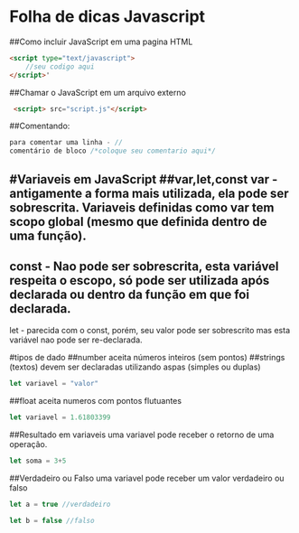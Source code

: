 # Folha de dicas Javascript
##Como incluir JavaScript em uma pagina HTML
```html
<script type="text/javascript">
    //seu codigo aqui
</script>'
```
##Chamar o JavaScript em um arquivo externo
```html
 <script> src="script.js"</script>
```

##Comentando:


```js
para comentar uma linha - //
comentário de bloco /*coloque seu comentario aqui*/


```
#Variaveis em JavaScript
##var,let,const
var - antigamente a forma mais utilizada, ela pode ser sobrescrita. Variaveis definidas como var tem scopo global (mesmo que definida dentro de uma função).
------------------------------------------------------------------------------------------------------
const - Nao pode ser sobrescrita, esta variável respeita o escopo, só pode ser utilizada após declarada ou dentro da função em que foi declarada.
------------------------------------------------------------------------------------------------------
let - parecida com o const, porém, seu valor pode ser sobrescrito mas esta variável nao pode ser re-declarada.

#tipos de dado
##number
aceita números inteiros (sem pontos)
##strings (textos)
devem ser declaradas utilizando aspas (simples ou duplas)
```js
let variavel = "valor"
```
##float 
aceita numeros com pontos flutuantes 
```js
let variavel = 1.61803399
```
##Resultado em variaveis
uma variavel pode receber o retorno de uma operação.
```js
let soma = 3+5
```
##Verdadeiro ou Falso
uma variavel pode receber um valor verdadeiro ou falso

```js
let a = true //verdadeiro

let b = false //falso
```

